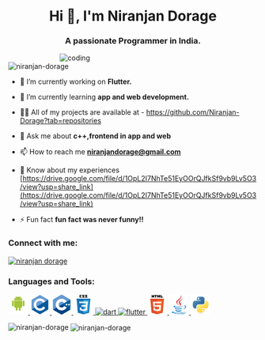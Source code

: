 <h1 align="center">Hi 👋, I'm Niranjan Dorage</h1>
<h3 align="center">A passionate Programmer in India.</h3>

<img align="right" alt ="coding" width="400" src="https://images.squarespace-cdn.com/content/v1/5769fc401b631bab1addb2ab/1541580611624-TE64QGKRJG8SWAIUS7NS/coding-freak.gif?format=750w">
<p align="left"> <img src="https://komarev.com/ghpvc/?username=niranjan-dorage&label=Profile%20views&color=0e75b6&style=flat" alt="niranjan-dorage" /> </p>

- 🔭 I’m currently working on **Flutter.**

- 🌱 I’m currently learning **app and web development.**

- 👨‍💻 All of my projects are available at - https://github.com/Niranjan-Dorage?tab=repositories
- 💬 Ask me about **c++,frontend in app and web**

- 📫 How to reach me **niranjandorage@gmail.com**

- 📄 Know about my experiences [https://drive.google.com/file/d/1OpL2I7NhTe51EyOOrQJfkSf9vb9Lv5O3/view?usp=share_link](https://drive.google.com/file/d/1OpL2I7NhTe51EyOOrQJfkSf9vb9Lv5O3/view?usp=share_link)

- ⚡ Fun fact **fun fact was never funny!!**

<h3 align="left">Connect with me:</h3>
<p align="left">
<a href="https://linkedin.com/in/niranjan dorage" target="blank"><img align="center" src="https://raw.githubusercontent.com/rahuldkjain/github-profile-readme-generator/master/src/images/icons/Social/linked-in-alt.svg" alt="niranjan dorage" height="30" width="40" /></a>
</p>

<h3 align="left">Languages and Tools:</h3>
<p align="left"> <a href="https://developer.android.com" target="_blank" rel="noreferrer"> <img src="https://raw.githubusercontent.com/devicons/devicon/master/icons/android/android-original-wordmark.svg" alt="android" width="40" height="40"/> </a> <a href="https://www.cprogramming.com/" target="_blank" rel="noreferrer"> <img src="https://raw.githubusercontent.com/devicons/devicon/master/icons/c/c-original.svg" alt="c" width="40" height="40"/> </a> <a href="https://www.w3schools.com/cpp/" target="_blank" rel="noreferrer"> <img src="https://raw.githubusercontent.com/devicons/devicon/master/icons/cplusplus/cplusplus-original.svg" alt="cplusplus" width="40" height="40"/> </a> <a href="https://www.w3schools.com/css/" target="_blank" rel="noreferrer"> <img src="https://raw.githubusercontent.com/devicons/devicon/master/icons/css3/css3-original-wordmark.svg" alt="css3" width="40" height="40"/> </a> <a href="https://dart.dev" target="_blank" rel="noreferrer"> <img src="https://www.vectorlogo.zone/logos/dartlang/dartlang-icon.svg" alt="dart" width="40" height="40"/> </a> <a href="https://flutter.dev" target="_blank" rel="noreferrer"> <img src="https://www.vectorlogo.zone/logos/flutterio/flutterio-icon.svg" alt="flutter" width="40" height="40"/> </a> <a href="https://www.w3.org/html/" target="_blank" rel="noreferrer"> <img src="https://raw.githubusercontent.com/devicons/devicon/master/icons/html5/html5-original-wordmark.svg" alt="html5" width="40" height="40"/> </a> <a href="https://www.java.com" target="_blank" rel="noreferrer"> <img src="https://raw.githubusercontent.com/devicons/devicon/master/icons/java/java-original.svg" alt="java" width="40" height="40"/> </a> <a href="https://www.python.org" target="_blank" rel="noreferrer"> <img src="https://raw.githubusercontent.com/devicons/devicon/master/icons/python/python-original.svg" alt="python" width="40" height="40"/> </a> </p>

<p>
  <img align="left" src="https://github-readme-stats.vercel.app/api/top-langs?username=niranjan-dorage&show_icons=true&locale=en&layout=compact" alt="niranjan-dorage" /></p>

<p>&nbsp;<img align="center" src="https://github-readme-stats.vercel.app/api?username=niranjan-dorage&show_icons=true&locale=en" alt="niranjan-dorage" /></p>

